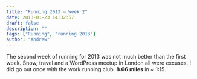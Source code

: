 ```yaml
---
title: "Running 2013 – Week 2"
date: 2013-01-23 14:32:57
draft: false
description: ""
tags: ["Running", "running 2013"]
author: "Andrew"
---
```


The second week of running for 2013 was not much better than the first week. Snow, travel and a WordPress meetup in London all were excuses. I did go out once with the work running club. **8.66 miles** in ~ 1:15.
